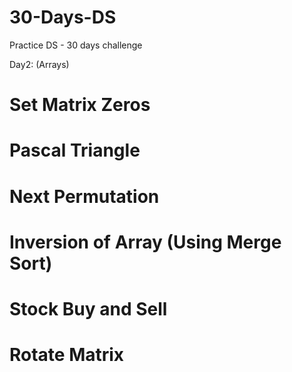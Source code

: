 # 30-Days-DS
Practice DS - 30 days challenge

Day2: (Arrays)

# Set Matrix Zeros 
# Pascal Triangle 
# Next Permutation 
# Inversion of Array (Using Merge Sort) 
# Stock Buy and Sell 
# Rotate Matrix  
